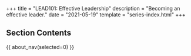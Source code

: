 +++
title = "LEAD101: Effective Leadership" 
description = "Becoming an effective leader."
date = "2021-05-19"
template = "series-index.html"
+++

## Section Contents

{{ about_nav(selected=0) }}